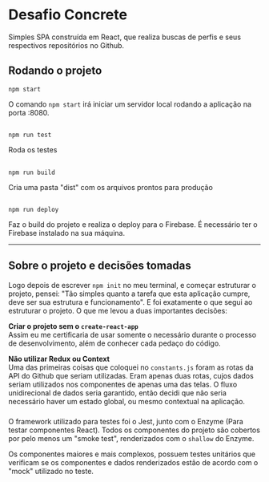 # Desafio Concrete

Simples SPA construída em React, que realiza buscas de perfis e seus respectivos repositórios no Github.

## Rodando o projeto
```
npm start
```
O comando `npm start` irá iniciar um servidor local rodando a aplicação na porta :8080.

##

```
npm run test
```
Roda os testes

##

```
npm run build
```
Cria uma pasta "dist" com os arquivos prontos para produção

##

```
npm run deploy
```
Faz o build do projeto e realiza o deploy para o Firebase. É necessário ter o Firebase instalado na sua máquina.

---

## Sobre o projeto e decisões tomadas
Logo depois de escrever `npm init` no meu terminal, e começar estruturar o projeto, pensei:
"Tão simples quanto a tarefa que esta aplicação cumpre, deve ser sua estrutura e funcionamento".
E foi exatamente o que segui ao estruturar o projeto. O que me levou a duas importantes decisões:

**Criar o projeto sem o `create-react-app`**\
Assim eu me certificaria de usar somente o necessário durante o processo de desenvolvimento, além de conhecer cada pedaço do código.

**Não utilizar Redux ou Context**\
Uma das primeiras coisas que coloquei no `constants.js` foram as rotas da API do Github que seriam utilizadas. Eram apenas duas rotas,
cujos dados seriam utilizados nos componentes de apenas uma das telas. O fluxo unidirecional de dados seria garantido, então decidi que não seria
necessário haver um estado global, ou mesmo contextual na aplicação.

###

O framework utilizado para testes foi o Jest, junto com o Enzyme (Para testar componentes React).
Todos os componentes do projeto são cobertos por pelo menos um "smoke test", renderizados com o `shallow` do Enzyme.

Os componentes maiores e mais complexos, possuem testes unitários que verificam se os componentes e dados renderizados estão de
acordo com o "mock" utilizado no teste.

